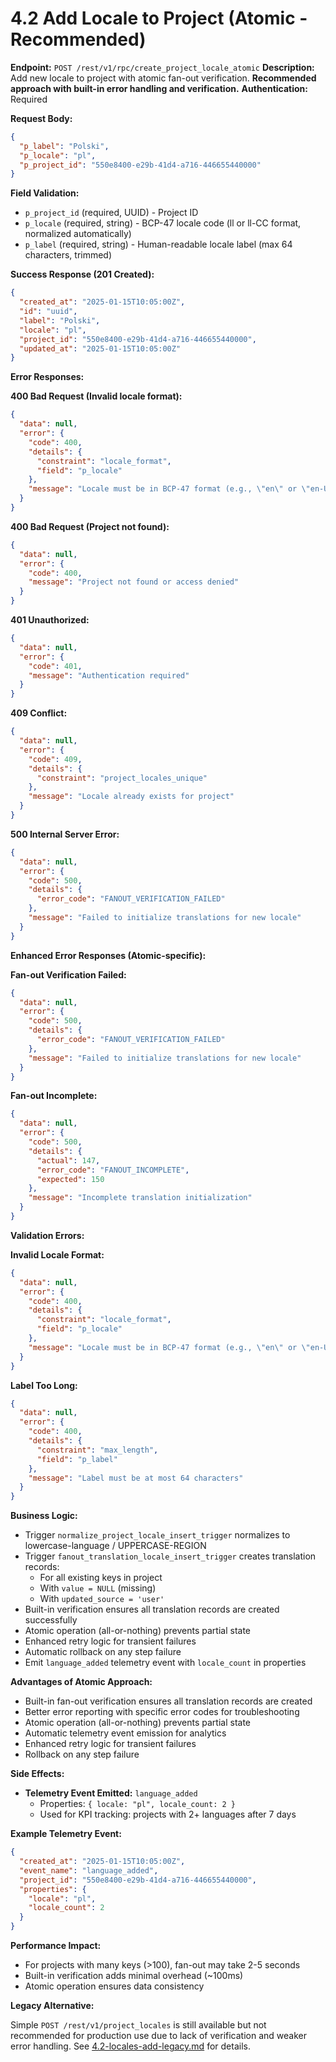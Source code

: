 # 4.2 Add Locale to Project (Atomic - Recommended)

**Endpoint:** `POST /rest/v1/rpc/create_project_locale_atomic`
**Description:** Add new locale to project with atomic fan-out verification. **Recommended approach with built-in error handling and verification.**
**Authentication:** Required

**Request Body:**

```json
{
  "p_label": "Polski",
  "p_locale": "pl",
  "p_project_id": "550e8400-e29b-41d4-a716-446655440000"
}
```

**Field Validation:**

- `p_project_id` (required, UUID) - Project ID
- `p_locale` (required, string) - BCP-47 locale code (ll or ll-CC format, normalized automatically)
- `p_label` (required, string) - Human-readable locale label (max 64 characters, trimmed)

**Success Response (201 Created):**

```json
{
  "created_at": "2025-01-15T10:05:00Z",
  "id": "uuid",
  "label": "Polski",
  "locale": "pl",
  "project_id": "550e8400-e29b-41d4-a716-446655440000",
  "updated_at": "2025-01-15T10:05:00Z"
}
```

**Error Responses:**

**400 Bad Request (Invalid locale format):**

```json
{
  "data": null,
  "error": {
    "code": 400,
    "details": {
      "constraint": "locale_format",
      "field": "p_locale"
    },
    "message": "Locale must be in BCP-47 format (e.g., \"en\" or \"en-US\")"
  }
}
```

**400 Bad Request (Project not found):**

```json
{
  "data": null,
  "error": {
    "code": 400,
    "message": "Project not found or access denied"
  }
}
```

**401 Unauthorized:**

```json
{
  "data": null,
  "error": {
    "code": 401,
    "message": "Authentication required"
  }
}
```

**409 Conflict:**

```json
{
  "data": null,
  "error": {
    "code": 409,
    "details": {
      "constraint": "project_locales_unique"
    },
    "message": "Locale already exists for project"
  }
}
```

**500 Internal Server Error:**

```json
{
  "data": null,
  "error": {
    "code": 500,
    "details": {
      "error_code": "FANOUT_VERIFICATION_FAILED"
    },
    "message": "Failed to initialize translations for new locale"
  }
}
```

**Enhanced Error Responses (Atomic-specific):**

**Fan-out Verification Failed:**

```json
{
  "data": null,
  "error": {
    "code": 500,
    "details": {
      "error_code": "FANOUT_VERIFICATION_FAILED"
    },
    "message": "Failed to initialize translations for new locale"
  }
}
```

**Fan-out Incomplete:**

```json
{
  "data": null,
  "error": {
    "code": 500,
    "details": {
      "actual": 147,
      "error_code": "FANOUT_INCOMPLETE",
      "expected": 150
    },
    "message": "Incomplete translation initialization"
  }
}
```

**Validation Errors:**

**Invalid Locale Format:**

```json
{
  "data": null,
  "error": {
    "code": 400,
    "details": {
      "constraint": "locale_format",
      "field": "p_locale"
    },
    "message": "Locale must be in BCP-47 format (e.g., \"en\" or \"en-US\")"
  }
}
```

**Label Too Long:**

```json
{
  "data": null,
  "error": {
    "code": 400,
    "details": {
      "constraint": "max_length",
      "field": "p_label"
    },
    "message": "Label must be at most 64 characters"
  }
}
```

**Business Logic:**

- Trigger `normalize_project_locale_insert_trigger` normalizes to lowercase-language / UPPERCASE-REGION
- Trigger `fanout_translation_locale_insert_trigger` creates translation records:
  - For all existing keys in project
  - With `value = NULL` (missing)
  - With `updated_source = 'user'`
- Built-in verification ensures all translation records are created successfully
- Atomic operation (all-or-nothing) prevents partial state
- Enhanced retry logic for transient failures
- Automatic rollback on any step failure
- Emit `language_added` telemetry event with `locale_count` in properties

**Advantages of Atomic Approach:**

- Built-in fan-out verification ensures all translation records are created
- Better error reporting with specific error codes for troubleshooting
- Atomic operation (all-or-nothing) prevents partial state
- Automatic telemetry event emission for analytics
- Enhanced retry logic for transient failures
- Rollback on any step failure

**Side Effects:**

- **Telemetry Event Emitted:** `language_added`
  - Properties: `{ locale: "pl", locale_count: 2 }`
  - Used for KPI tracking: projects with 2+ languages after 7 days

**Example Telemetry Event:**

```json
{
  "created_at": "2025-01-15T10:05:00Z",
  "event_name": "language_added",
  "project_id": "550e8400-e29b-41d4-a716-446655440000",
  "properties": {
    "locale": "pl",
    "locale_count": 2
  }
}
```

**Performance Impact:**

- For projects with many keys (>100), fan-out may take 2-5 seconds
- Built-in verification adds minimal overhead (~100ms)
- Atomic operation ensures data consistency

**Legacy Alternative:**

Simple `POST /rest/v1/project_locales` is still available but not recommended for production use due to lack of verification and weaker error handling. See [4.2-locales-add-legacy.md](./4.2-locales-add-legacy.md) for details.
